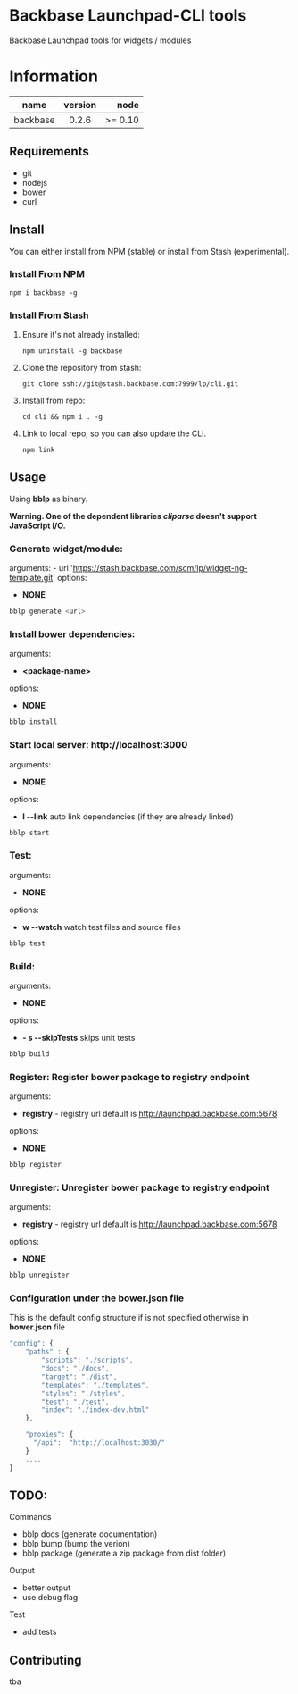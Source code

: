 # Backbase Launchpad-CLI tools

Backbase Launchpad tools for widgets / modules 

# Information
| name                  | version       | node      |
| ----------------------|:-------------:| ----------:|
| backbase              | 0.2.6         | >= 0.10    |


## Requirements
- git
- nodejs
- bower
- curl

## Install

You can either install from NPM (stable) or install from Stash (experimental).

### Install From NPM

```
npm i backbase -g 
```

### Install From Stash

1. Ensure it's not already installed:

    `npm uninstall -g backbase`

2. Clone the repository from stash:

    `git clone ssh://git@stash.backbase.com:7999/lp/cli.git`

3. Install from repo:

    `cd cli && npm i . -g`

4. Link to local repo, so you can also update the CLI.

    `npm link`

## Usage

Using **bblp** as binary.

**Warning. One of the dependent libraries *cliparse* doesn't support JavaScript I/O.**

### Generate widget/module:

arguments:
    - url 'https://stash.backbase.com/scm/lp/widget-ng-template.git'
options:
- **NONE**

```bash
bblp generate <url>
```

### Install bower dependencies:
arguments:

- **&lt;package-name&gt;**

options:

- **NONE**

```bash
bblp install
```


### Start local server: http://localhost:3000

arguments:

- **NONE**

options:

- **l --link** auto link dependencies (if they are already linked)
    

```bash
bblp start
```

### Test: 
arguments:

- **NONE**

options:
- **w --watch** watch test files and source files

```bash
bblp test
```


### Build: 

arguments:
    
- **NONE**

options:

- **- s --skipTests** skips unit tests

```bash
bblp build
```


### Register: Register bower package to registry endpoint

arguments:

- **registry** - registry url default is http://launchpad.backbase.com:5678

options:
- **NONE**

```bash
bblp register
```

### Unregister: Unregister bower package to registry endpoint
arguments:

- **registry** - registry url default is http://launchpad.backbase.com:5678

options:

- **NONE**

```bash
bblp unregister
```

### Configuration under the bower.json file

This is the default config structure if is not specified otherwise in **bower.json** file


```javascript
"config": {
    "paths" : {
        "scripts": "./scripts",
        "docs": "./docs",
        "target": "./dist",
        "templates": "./templates",
        "styles": "./styles",
        "test": "./test",
        "index": "./index-dev.html"
    },

    "proxies": {
      "/api":  "http://localhost:3030/"
    }
    ....    
}
```


## TODO:


Commands
- bblp docs (generate documentation)
- bblp bump (bump the verion)
- bblp package (generate a zip package from dist folder)

Output
- better output
- use debug flag

Test
- add tests


## Contributing
 tba
